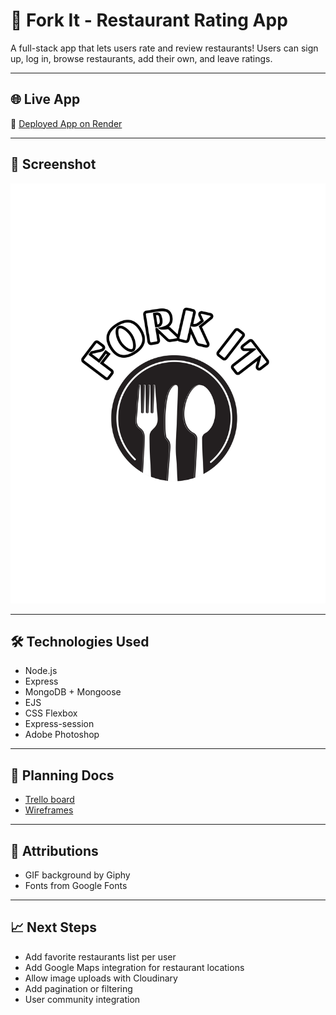 # 🍴 Fork It - Restaurant Rating App

A full-stack app that lets users rate and review restaurants! Users can sign up, log in, browse restaurants, add their own, and leave ratings.

---

## 🌐 Live App

🔗 [Deployed App on Render](https://restaurant-rating-de6c8b0d53f5.herokuapp.com/)

---

## 📸 Screenshot

![Fork It screenshot](/assets/forkit.png)

---

## 🛠️ Technologies Used

- Node.js
- Express
- MongoDB + Mongoose
- EJS
- CSS Flexbox
- Express-session
- Adobe Photoshop

---

## 🧠 Planning Docs

- [Trello board](https://trello.com/b/pKiDnZ83/my-trello-board)
- [Wireframes](https://trello.com/b/pKiDnZ83/my-trello-board)

---

## 🙏 Attributions

- GIF background by Giphy
- Fonts from Google Fonts

---

## 📈 Next Steps

- Add favorite restaurants list per user  
- Add Google Maps integration for restaurant locations  
- Allow image uploads with Cloudinary  
- Add pagination or filtering
- User community integration



